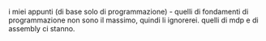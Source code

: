 i miei appunti (di base solo di programmazione) - quelli di fondamenti di programmazione non sono il massimo, quindi li ignorerei. quelli di mdp e di assembly
ci stanno.
